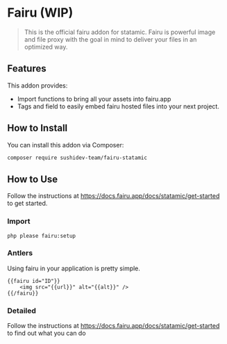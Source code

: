 # Fairu (WIP)

> This is the official fairu addon for statamic. Fairu is powerful image and file proxy with the goal in mind to deliver 
your files in an optimized way.

## Features

This addon provides:

- Import functions to bring all your assets into fairu.app
- Tags and field to easily embed fairu hosted files into your next project.

## How to Install

You can install this addon via Composer:

``` bash
composer require sushidev-team/fairu-statamic
```

## How to Use

Follow the instructions at https://docs.fairu.app/docs/statamic/get-started to get started.

### Import

```
php please fairu:setup
```

### Antlers

Using fairu in your application is pretty simple.

```antlers
{{fairu id="ID"}}
    <img src="{{url}}" alt="{{alt}}" />
{{/fairu}}

```

### Detailed

Follow the instructions at https://docs.fairu.app/docs/statamic/get-started to find out what you can do 
